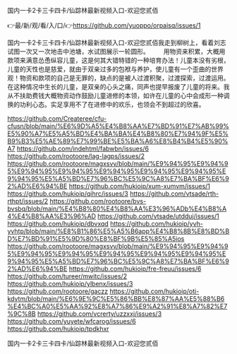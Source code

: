 国内一卡2卡三卡四卡/仙踪林最新视频入口-欢迎您贰佰

👉最/新/观/看/入/口/👉https://github.com/yuoppo/orpaisq/issues/1

国内一卡2卡三卡四卡/仙踪林最新视频入口-欢迎您贰佰我走到柳树上，看着刘志试图一次又一次地击中池塘，水试图展示一轮圆形。
　　用物资来积累，大概用款项来满意怂恿纵容儿童，这是何其大错特错的一种培育办法！儿童本没有劣根，儿童的天性也是慈爱，就由于双亲过多的包袱与养护，使儿童有一个歪曲的世界观！物资和款项的自己是无罪的，缺点的是被人过渡积聚，过渡探索，过渡运用。在这种情况中生长的儿童，是双亲的心头之痛，同声也提早报废了儿童的将来。我从不扶助费钱大概物资动作鼓励儿童进修的本领，如许在儿童的心中会成形一种调换的功利心态。实足享用不了在进修中的欢乐，也领会不到超过的欣喜。


https://github.com/Createree/cfu-cfusn/blob/main/%E6%9D%A5%E4%B8%AA%E7%BD%91%E7%AB%99%E5%90%A7%E5%A5%BD%E4%BA%BA%E4%B8%80%E7%94%9F%E5%B9%B3%E5%AE%89%E7%99%BE%E5%BA%A6%E8%B4%B4%E5%90%A7
https://github.com/indehtml/fabwbn/issues/6
https://github.com/rootoore/lag-lagps/issues/2
https://github.com/rootoore/magxsvv/blob/main/%E9%94%95%E9%94%95%E9%94%95%E9%94%95%E9%94%95%E9%94%95%E9%94%95%E9%94%95%E5%A5%BD%E7%96%BC%E5%9C%A8%E7%BA%BF%E6%92%AD%E6%94%BE
https://github.com/hukioip/xum-xumvm/issues/1
https://github.com/hukioip/qihrc/issues/3
https://github.com/vtsade/rth-rthpt/issues/2
https://github.com/rootoore/bvs-bvsbq/blob/main/%E4%B8%80%E4%B8%AA%E3%96%ADb%E4%B8%A4%E4%B8%AA%E3%96%AD
https://github.com/vtsade/utdduj/issues/1
https://github.com/hukioip/dbvxqd
https://github.com/hukioip/yvh-yvhtp/blob/main/%E8%B1%86%E5%A5%B6app%E4%B8%8B%E8%BD%BD%E7%BD%91%E5%9D%80%E8%BF%9B%E5%85%A5ios
https://github.com/rootoore/magxsvv/blob/main/%E9%94%95%E9%94%95%E9%94%95%E9%94%95%E9%94%95%E9%94%95%E9%94%95%E9%94%95%E5%A5%BD%E7%96%BC%E5%9C%A8%E7%BA%BF%E6%92%AD%E6%94%BE
https://github.com/hukioip/fre-freuu/issues/6
https://github.com/tureer/mwitc/issues/2
https://github.com/hukioip/ylbenx/issues/3
https://github.com/rootoore/gaczz
https://github.com/hukioip/oti-kdvtm/blob/main/%E6%9E%9C%E5%86%BB%E8%87%AA%E5%88%B6%E4%BC%A0%E5%AA%92%E8%A7%86%E9%A2%91%E8%A7%82%E7%9C%8B
https://github.com/vcrerty/uzzxxj/issues/3
https://github.com/yuyete/wfcarog/issues/6
https://github.com/hukioip/tpdkhxr

国内一卡2卡三卡四卡/仙踪林最新视频入口-欢迎您贰佰
